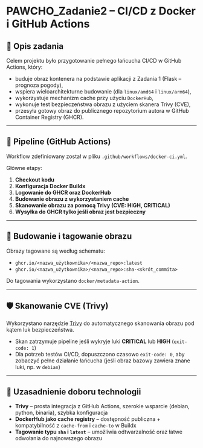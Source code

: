 # PAWCHO_Zadanie2 – CI/CD z Docker i GitHub Actions

## 📌 Opis zadania

Celem projektu było przygotowanie pełnego łańcucha CI/CD w GitHub Actions, który:

- buduje obraz kontenera na podstawie aplikacji z Zadania 1 (Flask – prognoza pogody),
- wspiera wieloarchitekturne budowanie (dla `linux/amd64` i `linux/arm64`),
- wykorzystuje mechanizm cache przy użyciu `DockerHub`,
- wykonuje test bezpieczeństwa obrazu z użyciem skanera Trivy (CVE),
- przesyła gotowy obraz do publicznego repozytorium autora w GitHub Container Registry (GHCR).

---

## 🔄 Pipeline (GitHub Actions)

Workflow zdefiniowany został w pliku `.github/workflows/docker-ci.yml`.

Główne etapy:

1. **Checkout kodu**
2. **Konfiguracja Docker Buildx**
3. **Logowanie do GHCR oraz DockerHub**
4. **Budowanie obrazu z wykorzystaniem cache**
5. **Skanowanie obrazu za pomocą Trivy (CVE: HIGH, CRITICAL)**
6. **Wysyłka do GHCR tylko jeśli obraz jest bezpieczny**

---

## 🐳 Budowanie i tagowanie obrazu

Obrazy tagowane są według schematu:

- `ghcr.io/<nazwa_użytkownika>/<nazwa_repo>:latest`
- `ghcr.io/<nazwa_użytkownika>/<nazwa_repo>:sha-<skrót_commita>`

Do tagowania wykorzystano `docker/metadata-action`.

---

## 🛡️ Skanowanie CVE (Trivy)

Wykorzystano narzędzie [Trivy](https://github.com/aquasecurity/trivy) do automatycznego skanowania obrazu pod kątem luk bezpieczeństwa.

- Skan zatrzymuje pipeline jeśli wykryje luki **CRITICAL** lub **HIGH** (`exit-code: 1`)
- Dla potrzeb testów CI/CD, dopuszczono czasowo `exit-code: 0`, aby zobaczyć pełne działanie łańcucha (jeśli obraz bazowy zawiera znane luki, np. w `debian`)

---

## 🧠 Uzasadnienie doboru technologii

- **Trivy** – prosta integracja z GitHub Actions, szerokie wsparcie (debian, python, binaria), szybka konfiguracja
- **DockerHub jako cache registry** – dostępność publiczna + kompatybilność z `cache-from` i `cache-to` w Buildx
- **Tagowanie typu `sha` i `latest`** – umożliwia odtwarzalność oraz łatwe odwołania do najnowszego obrazu